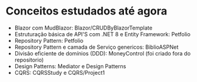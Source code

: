 # Conceitos estudados até agora

 - Blazor com MudBlazor: Blazor/CRUDByBlazorTemplate
 - Estruturação básica de API'S com .NET 8 e Entity Framework: Petfolio
 - Repository Pattern: Petfolio
 - Repository Pattern e camada de Serviço genericos: BiblioASPNet
 - Divisão eficiente de domínios (DDD): MoneyControl (foi criado fora do repositorio)
 - Design Patterns: Mediator e Design Patterns
 - CQRS: CQRSStudy e CQRS/Project1
